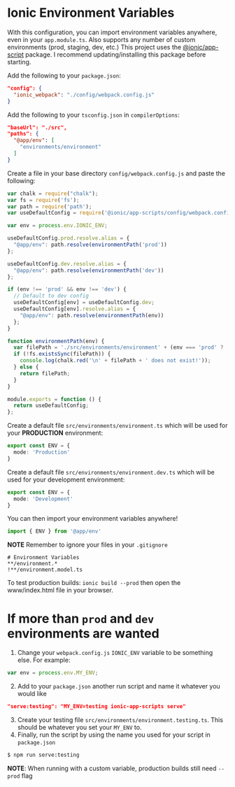# Ionic Environment Variables

With this configuration, you can import environment variables anywhere, even in your `app.module.ts`.
Also supports any number of custom environments (prod, staging, dev, etc.)
This project uses the [@ionic/app-script](https://github.com/ionic-team/ionic-app-scripts) package. I recommend updating/installing this package before starting.

Add the following to your `package.json`:
```json
"config": {
  "ionic_webpack": "./config/webpack.config.js"
}
```

Add the following to your `tsconfig.json` in `compilerOptions`:
```json
"baseUrl": "./src",
"paths": {
  "@app/env": [
    "environments/environment"
  ]
}
```

Create a file in your base directory `config/webpack.config.js` and paste the following:
```javascript
var chalk = require("chalk");
var fs = require('fs');
var path = require('path');
var useDefaultConfig = require('@ionic/app-scripts/config/webpack.config.js');

var env = process.env.IONIC_ENV;

useDefaultConfig.prod.resolve.alias = {
  "@app/env": path.resolve(environmentPath('prod'))
};

useDefaultConfig.dev.resolve.alias = {
  "@app/env": path.resolve(environmentPath('dev'))
};

if (env !== 'prod' && env !== 'dev') {
  // Default to dev config
  useDefaultConfig[env] = useDefaultConfig.dev;
  useDefaultConfig[env].resolve.alias = {
    "@app/env": path.resolve(environmentPath(env))
  };
}

function environmentPath(env) {
  var filePath = './src/environments/environment' + (env === 'prod' ? '' : '.' + env) + '.ts';
  if (!fs.existsSync(filePath)) {
    console.log(chalk.red('\n' + filePath + ' does not exist!'));
  } else {
    return filePath;
  }
}

module.exports = function () {
  return useDefaultConfig;
};
```

Create a default file `src/environments/environment.ts` which will be used for your **PRODUCTION** environment:
```typescript
export const ENV = {
  mode: 'Production'
}
```

Create a default file `src/environments/environment.dev.ts` which will be used for your development environment:
```typescript
export const ENV = {
  mode: 'Development'
}
```

You can then import your environment variables anywhere!
```typescript
import { ENV } from '@app/env'
```

**NOTE** Remember to ignore your files in your `.gitignore`
```
# Environment Variables
**/environment.*
!**/environment.model.ts
```

To test production builds: `ionic build --prod` then open the www/index.html file in your browser.
# If more than `prod` and `dev` environments are wanted

1. Change your `webpack.config.js` `IONIC_ENV` variable to be something else. For example:
```javascript
var env = process.env.MY_ENV;
```
2. Add to your `package.json` another run script and name it whatever you would like
```json
"serve:testing": "MY_ENV=testing ionic-app-scripts serve"
```
3. Create your testing file `src/environments/environment.testing.ts`. This should be whatever you set your `MY_ENV` to.
4. Finally, run the script by using the name you used for your script in `package.json`
```bash
$ npm run serve:testing
```

**NOTE**: When running with a custom variable, production builds still need `--prod` flag
